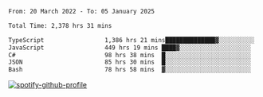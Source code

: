 <!--START_SECTION:waka-->

```txt
From: 20 March 2022 - To: 05 January 2025

Total Time: 2,378 hrs 31 mins

TypeScript                 1,386 hrs 21 mins██████████████▓░░░░░░░░░░   58.29 %
JavaScript                 449 hrs 19 mins ████▓░░░░░░░░░░░░░░░░░░░░   18.89 %
C#                         98 hrs 38 mins  █░░░░░░░░░░░░░░░░░░░░░░░░   04.15 %
JSON                       85 hrs 30 mins  █░░░░░░░░░░░░░░░░░░░░░░░░   03.60 %
Bash                       78 hrs 58 mins  ▓░░░░░░░░░░░░░░░░░░░░░░░░   03.32 %
```

<!--END_SECTION:waka-->
[![spotify-github-profile](https://spotify-github-profile.vercel.app/api/view?uid=c00zprrvy9xiloa9qnco3hmng&cover_image=true&theme=novatorem&show_offline=false&background_color=121212&bar_color=53b14f&bar_color_cover=false)](https://spotify-github-profile.vercel.app/api/view?uid=c00zprrvy9xiloa9qnco3hmng&redirect=true)



